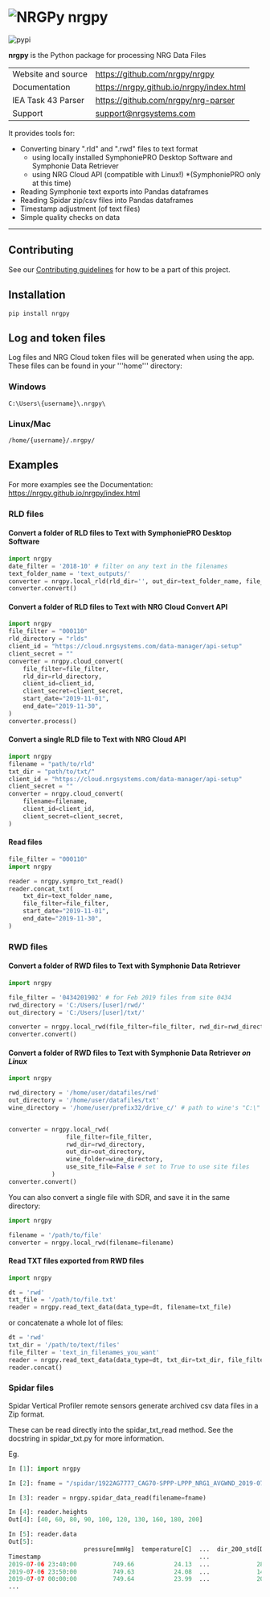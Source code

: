 # ![NRGPy](https://www.gravatar.com/avatar/6282094b092c756acc9f7552b164edfe?s=24) nrgpy

![pypi](https://img.shields.io/pypi/v/nrgpy)

**nrgpy** is the Python package for processing NRG Data Files

|                    |                                            |
| ------------------ | ------------------------------------------ |
| Website and source | <https://github.com/nrgpy/nrgpy>           |
| Documentation      | <https://nrgpy.github.io/nrgpy/index.html> |
| IEA Task 43 Parser | <https://github.com/nrgpy/nrg-parser>      |
| Support            |  support@nrgsystems.com                    |

It provides tools for:

- Converting binary ".rld" and ".rwd" files to text format
  - using locally installed SymphoniePRO Desktop Software and Symphonie Data Retriever
  - using NRG Cloud API (compatible with Linux!) *(SymphoniePRO only at this time)
- Reading Symphonie text exports into Pandas dataframes
- Reading Spidar zip/csv files into Pandas dataframes
- Timestamp adjustment (of text files)
- Simple quality checks on data

***

## Contributing

See our [Contributing guidelines](./CONTRIBUTING.md) for how to be a part of this project.

## Installation

    pip install nrgpy

## Log and token files

Log files and NRG Cloud token files will be generated when using the app. These files can be found
in your '''home''' directory:

### Windows

```C:\Users\{username}\.nrgpy\```

### Linux/Mac

```/home/{username}/.nrgpy/```

## Examples

For more examples see the Documentation:  <https://nrgpy.github.io/nrgpy/index.html>

### RLD files

#### Convert a folder of RLD files to Text with SymphoniePRO Desktop Software

```python
import nrgpy
date_filter = '2018-10' # filter on any text in the filenames
text_folder_name = 'text_outputs/'
converter = nrgpy.local_rld(rld_dir='', out_dir=text_folder_name, file_filter=date_filter)
converter.convert()
```

#### Convert a folder of RLD files to Text with NRG Cloud Convert API

```python
import nrgpy
file_filter = "000110"
rld_directory = "rlds"
client_id = "https://cloud.nrgsystems.com/data-manager/api-setup"
client_secret = ""
converter = nrgpy.cloud_convert(
    file_filter=file_filter, 
    rld_dir=rld_directory, 
    client_id=client_id,
    client_secret=client_secret,
    start_date="2019-11-01",
    end_date="2019-11-30",
)
converter.process()
```

#### Convert a single RLD file to Text with NRG Cloud API

```python
import nrgpy
filename = "path/to/rld"
txt_dir = "path/to/txt/"
client_id = "https://cloud.nrgsystems.com/data-manager/api-setup"
client_secret = ""
converter = nrgpy.cloud_convert(
    filename=filename, 
    client_id=client_id,
    client_secret=client_secret,
)
```

#### Read files

```python
file_filter = "000110"
import nrgpy

reader = nrgpy.sympro_txt_read()
reader.concat_txt(
    txt_dir=text_folder_name, 
    file_filter=file_filter, 
    start_date="2019-11-01",
    end_date="2019-11-30",
)
```

### RWD files

#### Convert a folder of RWD files to Text with Symphonie Data Retriever

```python
import nrgpy

file_filter = '0434201902' # for Feb 2019 files from site 0434
rwd_directory = 'C:/Users/[user]/rwd/'
out_directory = 'C:/Users/[user]/txt/'

converter = nrgpy.local_rwd(file_filter=file_filter, rwd_dir=rwd_directory, out_dir=out_directory)
converter.convert()
```

#### Convert a folder of RWD files to Text with Symphonie Data Retriever _on Linux_

```python
import nrgpy

rwd_directory = '/home/user/datafiles/rwd'
out_directory = '/home/user/datafiles/txt'
wine_directory = '/home/user/prefix32/drive_c/' # path to wine's "C:\" drive


converter = nrgpy.local_rwd(
                file_filter=file_filter, 
                rwd_dir=rwd_directory, 
                out_dir=out_directory,
                wine_folder=wine_directory,
                use_site_file=False # set to True to use site files
            )
converter.convert()
```

You can also convert a single file with SDR, and save it in the same directory:

```python
import nrgpy

filename = '/path/to/file'
converter = nrgpy.local_rwd(filename=filename)
```

#### Read TXT files exported from RWD files

```python
import nrgpy

dt = 'rwd'
txt_file = '/path/to/file.txt'
reader = nrgpy.read_text_data(data_type=dt, filename=txt_file)
```

or concatenate a whole lot of files:

```python
dt = 'rwd'
txt_dir = '/path/to/text/files'
file_filter = 'text_in_filenames_you_want'
reader = nrgpy.read_text_data(data_type=dt, txt_dir=txt_dir, file_filter=file_filter)
reader.concat()
```

### Spidar files

Spidar Vertical Profiler remote sensors generate archived csv data files in a Zip format.

These can be read directly into the spidar_txt_read method. See the docstring in
spidar_txt.py for more information.

Eg.

``` python
In [1]: import nrgpy

In [2]: fname = "/spidar/1922AG7777_CAG70-SPPP-LPPP_NRG1_AVGWND_2019-07-07_1.zip"                            

In [3]: reader = nrgpy.spidar_data_read(filename=fname)                                                                              

In [4]: reader.heights                                                                                                         
Out[4]: [40, 60, 80, 90, 100, 120, 130, 160, 180, 200]

In [5]: reader.data                                                                                                            
Out[5]: 
                     pressure[mmHg]  temperature[C]  ...  dir_200_std[Deg]  wind_measure_200_quality[%]
Timestamp                                            ...                                               
2019-07-06 23:40:00          749.66           24.13  ...             28.77                           68
2019-07-06 23:50:00          749.63           24.08  ...             14.31                            0
2019-07-07 00:00:00          749.64           23.99  ...             20.59                            0
...
```
